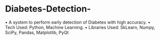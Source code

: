 # Diabetes-Detection-
• A system to perform early detection of Diabetes with high accuracy.
• Tech Used: Python, Machine Learning.
• Libraries Used: SkLearn, Numpy, SciPy, Pandas, Matplotlib, PyQt
